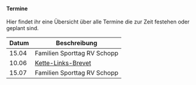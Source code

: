 #### Termine

Hier findet ihr eine Übersicht über alle Termine die zur Zeit festehen oder geplant sind.

| Datum | Beschreibung |
| ------------ | ----------- |
| 15.04    |   Familien Sporttag RV Schopp    |
| 10.06    |   [Kette-Links-Brevet](#marathon)   |
| 15.07    |   Familien Sporttag RV Schopp    |

